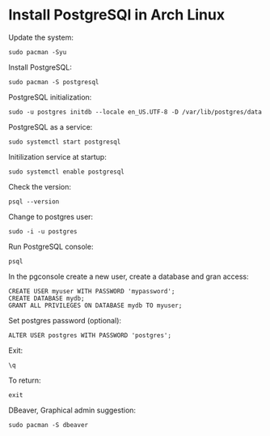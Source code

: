 # Install PostgreSQl in Arch Linux

Update the system:
```
sudo pacman -Syu
```

Install PostgreSQL:
```
sudo pacman -S postgresql
```

PostgreSQL initialization:
```
sudo -u postgres initdb --locale en_US.UTF-8 -D /var/lib/postgres/data
```

PostgreSQL as a service:
```
sudo systemctl start postgresql
```

Initilization service at startup:
```
sudo systemctl enable postgresql
```

Check the version:
```
psql --version
```

Change to postgres user:
```
sudo -i -u postgres
```

Run PostgreSQL console:
```
psql
```

In the pgconsole create a new user, create a database and gran access:
```
CREATE USER myuser WITH PASSWORD 'mypassword';
CREATE DATABASE mydb;
GRANT ALL PRIVILEGES ON DATABASE mydb TO myuser;
```

Set postgres password (optional):
```
ALTER USER postgres WITH PASSWORD 'postgres'; 
```

Exit:
```
\q
```

To return:
```
exit
```

DBeaver, Graphical admin suggestion:

```
sudo pacman -S dbeaver
```
